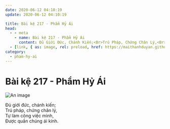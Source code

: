 ```yaml
---
date: 2020-06-12 04:10:19
update: 2020-06-12 04:10:19

title: Bài kệ 217 - Phẩm Hỷ Ái
head:
  - - meta
    - name: Bài kệ 217 - Phẩm Hỷ Ái
      content: Ðủ Giới Đức, Chánh Kiến;<Br>Trú Pháp, Chứng Chân Lý,<Br>Tự Làm Công Việc Mình,<Br>Ðược Quần Chúng Ái Kính.<Br>
  - [link, { as: image, rel: preload, href: https://maithanhduyan.github.io/kinh-phap-cu/img/pham-hy-ai/pham-hy-ai-217.jpg }]
category:
  - pham-hy-ai
---
```


# Bài kệ 217 - Phẩm Hỷ Ái

![An image](/img/pham-hy-ai/pham-hy-ai-217.jpg)

Ðủ giới đức, chánh kiến;<br>Trú pháp, chứng chân lý,<br>Tự làm công việc mình,<br>Ðược quần chúng ái kính.<br>

